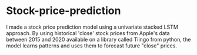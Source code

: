 # Stock-price-prediction

I made a stock price prediction model using a univariate stacked LSTM approach. By using  historical 'close' stock prices from Apple's data between 2015 and 2020 available on a library called Tiingo from python, the model learns patterns and uses them to forecast future "close" prices.

